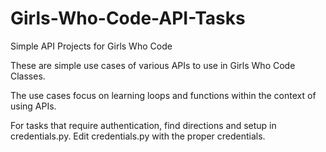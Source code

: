 # Girls-Who-Code-API-Tasks
Simple API Projects for Girls Who Code

These are simple use cases of various APIs to use in Girls Who Code Classes.

The use cases focus on learning loops and functions within the context of using APIs.

For tasks that require authentication, find directions and setup in credentials.py. Edit credentials.py with the proper credentials.
